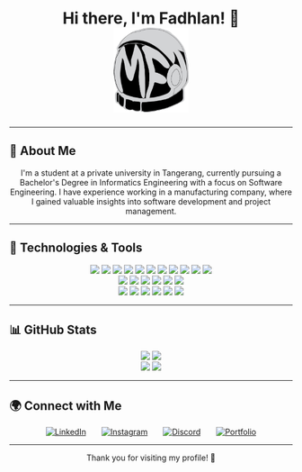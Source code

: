 <h1 align="center">
  Hi there, I'm Fadhlan! 👋
  <br>
  <a href="https://portofolio-gamma-nine-47.vercel.app/">
    <img src="https://github.com/skrulleps/skrulleps/blob/main/LogoWeb.png" height="150" alt="Portfolio Logo" />
  </a>
</h1>

---

## 🚀 About Me

<p align="center">I'm a student at a private university in Tangerang, currently pursuing a Bachelor's Degree in Informatics Engineering with a focus on Software Engineering. I have experience working in a manufacturing company, where I gained valuable insights into software development and project management.</p>

---

## 🔧 Technologies & Tools
<p align="center">
  <img src="https://img.shields.io/badge/-Visual%20Studio%20Code-23A9F2?style=flat-square&logo=Visual%20Studio%20Code&logoColor=white"/>
  <img src="https://img.shields.io/badge/-Github-181717?style=flat-square&logo=GitHub&logoColor=white"/>
  <img src="https://img.shields.io/badge/-Git-F44D27?style=flat-square&logo=Git&logoColor=white"/>
  <img src="https://img.shields.io/badge/-NPM-CB3837?style=flat-square&logo=NPM&logoColor=white"/>
  <img src="https://img.shields.io/badge/-Apache-D22128?style=flat-square&logo=Apache&logoColor=white"/>
  <img src="https://img.shields.io/badge/-Trello-0079BF?style=flat-square&logo=Trello&logoColor=white"/>
  <img src="https://img.shields.io/badge/-Slack-E01563?style=flat-square&logo=Slack&logoColor=white"/>
  <img src="https://img.shields.io/badge/-Sketch-FA6400?style=flat-square&logo=Sketch&logoColor=white"/>
  <img src="https://img.shields.io/badge/-MySQL-F29111?style=flat-square&logo=MySQL&logoColor=white"/>
  <img src="https://img.shields.io/badge/-Insomnia-5849BE?style=flat-square&logo=Insomnia&logoColor=white"/>
  <img src="https://img.shields.io/badge/-Notion-000000?style=flat-square&logo=Notion&logoColor=white"/>
  <br/>
  <img src="https://img.shields.io/badge/-Vue.js-42B883?style=flat-square&logo=Vue.js&logoColor=white"/>
  <img src="https://img.shields.io/badge/-Laravel-F55247?style=flat-square&logo=Laravel&logoColor=white"/>
  <img src="https://img.shields.io/badge/-Lumen-E74430?style=flat-square&logo=Lumen&logoColor=white"/>
  <img src="https://img.shields.io/badge/-Storybook-FF4785?style=flat-square&logo=Storybook&logoColor=white"/>
  <img src="https://img.shields.io/badge/-WebPack-1C78C0?style=flat-square&logo=WebPack&logoColor=white"/>
  <img src="https://img.shields.io/badge/-ESLint-4B32C3?style=flat-square&logo=ESLint&logoColor=white"/>
  <br/>
  <img src="https://img.shields.io/badge/-HTML5-E34F26?style=flat-square&logo=HTML5&logoColor=white"/>
  <img src="https://img.shields.io/badge/-CSS3-1572B6?style=flat-square&logo=CSS3&logoColor=white"/>
  <img src="https://img.shields.io/badge/-Debian-A80030?style=flat-square&logo=Debian&logoColor=white"/>
  <img src="https://img.shields.io/badge/-Google%20Cloud-4285F4?style=flat-square&logo=Google%20Cloud&logoColor=white"/>
  <img src="https://img.shields.io/badge/-OVH%20Cloud-123F6D?style=flat-square&logo=OVH&logoColor=white"/>
  <img src="https://img.shields.io/badge/-Codacy-222F29?style=flat-square&logo=Codacy&logoColor=white"/>
</p>

---

## 📊 GitHub Stats
<p align="center">
  <img height="180em" src="https://github-readme-stats.vercel.app/api?username=skrulleps&show_icons=true&theme=radical"/>
  <img height="180em" src="https://github-readme-stats-eight-theta.vercel.app/api/top-langs/?username=skrulleps&layout=compact&theme=radical"/>
  <br/>
  <img src="https://github-profile-summary-cards.vercel.app/api/cards/repos-per-language?username=skrulleps&theme=nord_dark"/>
  <img src="https://github-profile-summary-cards.vercel.app/api/cards/most-commit-language?username=skrulleps&theme=nord_dark"/>
</p>

---

## 🌍 Connect with Me
<p align="center">
  <a href="https://www.linkedin.com/in/mochamed-fadhlan-tuhairi-3543731b0/"><img width="32px" alt="LinkedIn" title="LinkedIn" src="https://i.imgur.com/yRpa1dQ.png"/></a>
  &#8287;&#8287;&#8287;&#8287;&#8287;
  <a href="https://www.instagram.com/fadhlant_07/"><img width="32px" alt="Instagram" title="Instagram" src="https://cdn.simpleicons.org/instagram"/></a>
  &#8287;&#8287;&#8287;&#8287;&#8287;
  <a href="https://discord.gg/vt2r4DRN"><img width="32px" alt="Discord" title="Discord" src="https://i.imgur.com/OViZO8J.png"/></a>
  &#8287;&#8287;&#8287;&#8287;&#8287;
  <a href="https://portofolio-gamma-nine-47.vercel.app/"><img width="32px" alt="Portfolio" title="Portfolio" src="https://i.imgur.com/mVm29vK.png"></a>
</p>

---

<p align="center">Thank you for visiting my profile! 🚀</p>
